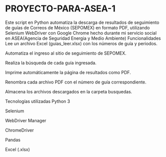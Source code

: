 # PROYECTO-PARA-ASEA-1 
Este script en Python automatiza la descarga de resultados de seguimiento de guías de Correos de México (SEPOMEX) en formato PDF, utilizando Selenium WebDriver con Google Chrome  hecho durante mi servicio social en ASEA(Agencia de Seguridad Energia y Medio Ambiente)
Funcionalidades
Lee un archivo Excel (guias_leer.xlsx) con los números de guía y periodos.

Automatiza el ingreso al sitio de seguimiento de SEPOMEX.

Realiza la búsqueda de cada guía ingresada.

Imprime automáticamente la página de resultados como PDF.

Renombra cada archivo PDF con el número de guía correspondiente.

Almacena los archivos descargados en la carpeta busquedas.

Tecnologías utilizadas
Python 3

Selenium

WebDriver Manager

ChromeDriver

Pandas

Excel (.xlsx)

